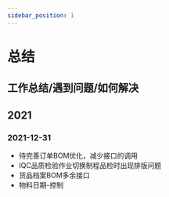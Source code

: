 ```yaml
---
sidebar_position: 1
---
```


# 总结

## 工作总结/遇到问题/如何解决

## 2021

### 2021-12-31
- 待完善订单BOM优化，减少接口的调用
- IQC品质检验作业切换制程品检时出现排版问题
- 货品档案BOM多余接口
- 物料日期-控制
  